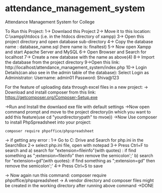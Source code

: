 # attendance_management_system
Attendance Management System for College

To Run this Project:
1-> Downlaod this Project
2-> Move it to this location: C:\xampp\htdocs  (i.e. in the htdocs directory of xampp)
3-> Open this project directory and open database sub-directory
4-> Copy the database name : database_name.sql  (here name is: finaltest)
5-> Now open Xampp and start Apache Server and MySQL
6-> Open Browser and Search for localhost
7-> Create a new database with the name as above(4) 
8-> Import the database from the project directory
9->Open this link: http://localhost/attendance_management_system/index.php 
10-> Login Details(can also see in the admin table of the database):
       Select Login as Administrator:
       Username: admin01
       Password: Shiva@123









For the feature of uploading data through excel files in a new project:
-> Download and install composer from this link: https://getcomposer.org/Composer-Setup.exe

->Run and Install the downlaod exe file with default settings
->Now open command prompt and move to the project directory(in which you want to add this feature(use cd "yourdirectorypath" to mvoe)) 
->Now Use composer to install PhpSpreadsheet into your project:

    composer require phpoffice/phpspreadsheet

-> if getting any error :
            1-> Go to C: Drive and Search for php.ini in the SearchBox
            2-> select php.ini file, open with notepad
            3-> Press Ctrl+F to search and 
                    a) search for "extension=fileinfo"(with quotes) : 
                        if find something as ";extension=fileinfo" then remove the semicolon';'
                    b) search for "extension=gd"(with quotes):
                        if find something as ";extension=gd" then remove the semicolon';'
            4-> Press Ctrl+S to save

-> Now again run this command: composer require phpoffice/phpspreadsheet
-> A vendor directory and composer files might be created in the working directory after running above command
->DONE